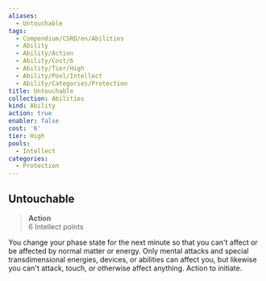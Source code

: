 ```yaml
---
aliases:
  - Untouchable
tags:
  - Compendium/CSRD/en/Abilities
  - Ability
  - Ability/Action
  - Ability/Cost/6
  - Ability/Tier/High
  - Ability/Pool/Intellect
  - Ability/Categories/Protection
title: Untouchable
collection: Abilities
kind: Ability
action: true
enabler: false
cost: '6'
tier: High
pools:
  - Intellect
categories:
  - Protection
---
```

## Untouchable  
>**Action**  
>6 Intellect points
  
You change your phase state for the next minute so that you can't affect or be affected by normal matter or energy. Only mental attacks and special transdimensional energies, devices, or abilities can affect you, but likewise you can't attack, touch, or otherwise affect anything. Action to initiate.